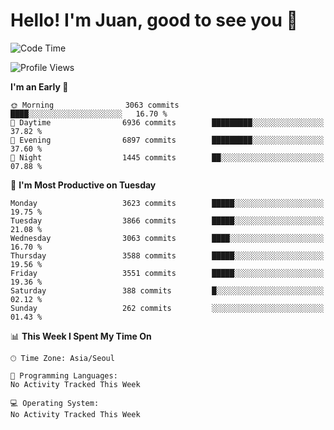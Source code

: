 # Hello! I'm Juan, good to see you 👋

<!--
**Y-k-Y/Y-k-Y** is a ✨ _special_ ✨ repository because its `README.md` (this file) appears on your GitHub profile.

Here are some ideas to get you started:

- 🔭 I’m currently working on ...
- 🌱 I’m currently learning ...
- 👯 I’m looking to collaborate on ...
- 🤔 I’m looking for help with ...
- 💬 Ask me about ...
- 📫 How to reach me: ...
- 😄 Pronouns: ...
- ⚡ Fun fact: ...
-->
<!--
![Profile views](https://gpvc.arturio.dev/Y-k-Y)

[![Omid Nikrah StackOverflow](https://github-readme-stackoverflow.vercel.app/?userID=9517076)](https://stackoverflow.com/users/9517076/i-have-10-fingers)
-->

<!--START_SECTION:waka-->
![Code Time](http://img.shields.io/badge/Code%20Time-1%2C754%20hrs%2036%20mins-blue)

![Profile Views](http://img.shields.io/badge/Profile%20Views-0-blue)

**I'm an Early 🐤** 

```text
🌞 Morning                3063 commits        ████░░░░░░░░░░░░░░░░░░░░░   16.70 % 
🌆 Daytime                6936 commits        █████████░░░░░░░░░░░░░░░░   37.82 % 
🌃 Evening                6897 commits        █████████░░░░░░░░░░░░░░░░   37.60 % 
🌙 Night                  1445 commits        ██░░░░░░░░░░░░░░░░░░░░░░░   07.88 % 
```
📅 **I'm Most Productive on Tuesday** 

```text
Monday                   3623 commits        █████░░░░░░░░░░░░░░░░░░░░   19.75 % 
Tuesday                  3866 commits        █████░░░░░░░░░░░░░░░░░░░░   21.08 % 
Wednesday                3063 commits        ████░░░░░░░░░░░░░░░░░░░░░   16.70 % 
Thursday                 3588 commits        █████░░░░░░░░░░░░░░░░░░░░   19.56 % 
Friday                   3551 commits        █████░░░░░░░░░░░░░░░░░░░░   19.36 % 
Saturday                 388 commits         █░░░░░░░░░░░░░░░░░░░░░░░░   02.12 % 
Sunday                   262 commits         ░░░░░░░░░░░░░░░░░░░░░░░░░   01.43 % 
```


📊 **This Week I Spent My Time On** 

```text
🕑︎ Time Zone: Asia/Seoul

💬 Programming Languages: 
No Activity Tracked This Week

💻 Operating System: 
No Activity Tracked This Week
```


<!--END_SECTION:waka-->
